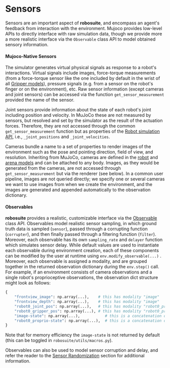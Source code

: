 # Sensors

Sensors are an important aspect of **robosuite**, and encompass an agent's feedback from interaction with the environment. Mujoco provides low-level APIs to directly interface with raw simulation data, though we provide more a more realistic interface via the `Observable` class API to model obtained sensory information.

#### Mujoco-Native Sensors

The simulator generates virtual physical signals as response to a robot's interactions. Virtual signals include images, force-torque measurements (from a force-torque sensor like the one included by default in the wrist of all [Gripper models](../modeling/robot_model.html#gripper-model)), pressure signals (e.g. from a sensor on the robot's finger or on the environment), etc. Raw sensor information (except cameras and joint sensors) can be accessed via the function `get_sensor_measurement` provided the name of the sensor.

Joint sensors provide information about the state of each robot's joint including position and velocity. In MuJoCo these are not measured by sensors, but resolved and set by the simulator as the result of the actuation forces. Therefore, they are not accessed through the common `get_sensor_measurement` function but as properties of the [Robot simulation API](../simulation/robot), i.e., `_joint_positions` and `_joint_velocities`.

Cameras bundle a name to a set of properties to render images of the environment such as the pose and pointing direction, field of view, and resolution. Inheriting from MuJoCo, cameras are defined in the [robot](../modeling/robot_model) and [arena models](../modeling/arena) and can be attached to any body. Images, as they would be generated from the cameras, are not accessed through `get_sensor_measurement` but via the renderer (see below). In a common user pipeline, images are not queried directly; we specify one or several cameras we want to use images from when we create the environment, and the images are generated and appended automatically to the observation dictionary.

#### Observables

**robosuite** provides a realistic, customizable interface via the [Observable](../source/robosuite.utils.html#robosuite.utils.observables.Observable) class API. Observables model realistic sensor sampling, in which ground truth data is sampled (`sensor`), passed through a corrupting function (`corrupter`), and then finally passed through a filtering function (`filter`). Moreover, each observable has its own `sampling_rate` and `delayer` function which simulates sensor delay. While default values are used to instantiate each observable during environment creation, each of these components can be modified by the user at runtime using `env.modify_observable(...)` . Moreover, each observable is assigned a modality, and are grouped together in the returned observation dictionary during the `env.step()` call. For example, if an environment consists of camera observations and a single robot's proprioceptive observations, the observation dict structure might look as follows:

```python
{
    "frontview_image": np.array(...),    # this has modality "image"
    "frontview_depth": np.array(...),    # this has modality "image"
    "robot0_joint_pos": np.array(...),   # this has modality "robot0_proprio"
    "robot0_gripper_pos": np.array(...), # this has modality "robot0_proprio"
    "image-state": np.array(...),           # this is a concatenation of all image observations
    "robot0_proprio-state": np.array(...),  # this is a concatenation of all robot0_proprio observations
}
```

Note that for memory efficiency the `image-state` is not returned by default (this can be toggled in `robosuite/utils/macros.py`).

Observables can also be used to model sensor corruption and delay, and refer the reader to the [Sensor Randomization](../algorithms/sim2real.html#sensors) section for additional information.
